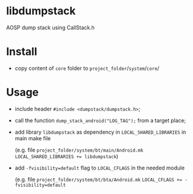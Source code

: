 # libdumpstack
AOSP dump stack using CallStack.h

# Install
  * copy content of `core` folder to `project_folder`/`system`/`core`/
  
 # Usage
  * include header `#include <dumpstack/dumpstack.h>`;
  * call the function `dump_stack_android("LOG_TAG");` from a target place;
  * add library `libdumpstack` as dependency in `LOCAL_SHARED_LIBRARIES` in main make file
  
      (e.g. file `project_folder/system/bt/main/Android.mk` `LOCAL_SHARED_LIBRARIES += libdumpstack`)
  * add `-fvisibility=default` flag to `LOCAL_CFLAGS` in the needed module
  
      (e.g. file `project_folder/system/bt/bta/Android.mk` `LOCAL_CFLAGS += -fvisibility=default`
